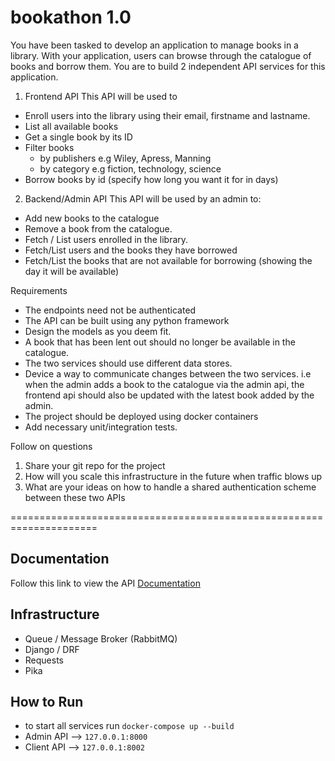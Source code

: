 # bookathon 1.0

You have been tasked to develop an application to manage books in a library. With your application, users can browse through the catalogue of books and borrow them. You are to build 2 independent API services for this application. 

1. Frontend API
  This API will be used to 
  * Enroll users into the library using their email, firstname and lastname.
  * List all available books
  * Get a single book by its ID
  * Filter books 
    * by publishers e.g Wiley, Apress, Manning 
    * by category e.g fiction, technology, science
  * Borrow books by id (specify how long you want it for in days)

  
2. Backend/Admin API
  This API will be used by an admin to: 
  * Add new books to the catalogue
  * Remove a book from the catalogue.
  * Fetch / List users enrolled in the library.
  * Fetch/List users and the books they have borrowed
  * Fetch/List the books that are not available for borrowing (showing the day it will be available)


Requirements

* The endpoints need not be authenticated
* The API can be built using any python framework
* Design the models as you deem fit. 
* A book that has been lent out should no longer be available in the catalogue.
* The two services should use different data stores.
* Device a way to communicate changes between the two services. i.e when the admin adds a book to the catalogue via the admin api, the frontend api should also be updated with the latest book added by the admin.
* The project should be deployed using docker containers
* Add necessary unit/integration tests.


Follow on questions

1. Share your git repo for the project
2. How will you scale this infrastructure in the future when traffic blows up
3. What are your ideas on how to handle a shared authentication scheme between these two APIs


=====================================================================

## Documentation

 Follow this link to view the API [Documentation](https://documenter.getpostman.com/view/13957299/UVeMH3j7)
 
 
## Infrastructure
 - Queue / Message Broker (RabbitMQ)
 - Django / DRF
 - Requests
 - Pika


## How to Run

- to start all services run `docker-compose up --build`
- Admin API --> `127.0.0.1:8000`
- Client API --> `127.0.0.1:8002`

